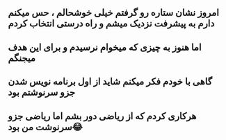 امروز نشان ستاره رو گرفتم خیلی خوشحالم ، حس میکنم دارم به پیشرفت نزدیک میشم و راه درستی انتخاب کردم
---
اما هنوز به چیزی که میخوام نرسیدم و برای این هدف میجنگم
---
گاهی با خودم فکر میکنم شاید از اول برنامه نویس شدن جزو سرنوشتم بود
---
هرکاری کردم که از ریاضی دور بشم اما ریاضی جزو سرنوشت من بود😂
---

